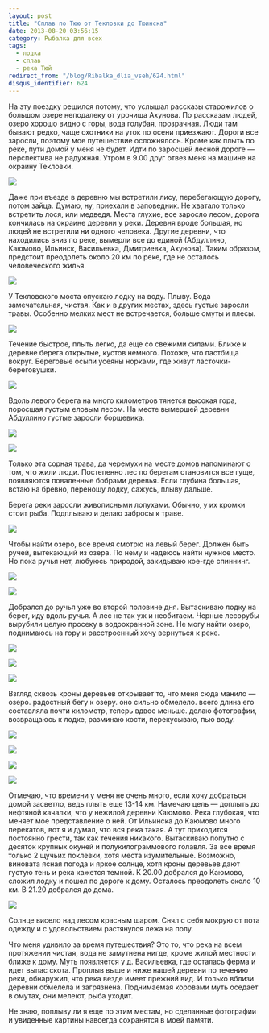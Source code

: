 ```yaml
---
layout: post
title: "Сплав по Тюю от Текловки до Тюинска"
date: 2013-08-20 03:56:15
category: Рыбалка для всех
tags:
  - лодка
  - сплав
  - река Тюй
redirect_from: "/blog/Ribalka_dlia_vseh/624.html"
disqus_identifier: 624
---
```

На эту поездку решился потому, что услышал рассказы старожилов о большом
озере неподалеку от урочища Ахунова. По рассказам людей, озеро хорошо
видно с горы, вода голубая, прозрачная. Люди там бывают редко, чаще
охотники на уток по осени приезжают. Дороги все заросли, поэтому мое
путешествие осложнялось. Кроме как плыть по реке, пути домой у меня не
будет. Идти по заросшей лесной дороге — перспектива не радужная. Утром в
9.00 друг отвез меня на машине на окраину Текловки.

![](http://fishingguru.ru/uploads/images/00/00/01/2013/08/19/2778b4.jpg)

Даже при въезде в деревню мы встретили лису, перебегающую дорогу, потом
зайца. Думаю, ну, приехали в заповедник. Не хватало только встретить
лося, или медведя. Места глухие, все заросло лесом, дорога кончилась на
окраине деревни у реки. Деревня вроде большая, но людей не встретили ни
одного человека. Другие деревни, что находились вниз по реке, вымерли
все до единой (Абдуллино, Каюмово, Ильинск, Васильевка, Дмитриевка,
Ахунова). Таким образом, предстоит преодолеть около 20 км по реке, где
не осталось человеческого жилья.

![](http://fishingguru.ru/uploads/images/00/00/01/2013/08/19/b7195e.jpg)

У Текловского моста опускаю лодку на воду. Плыву. Вода замечательная,
чистая. Как и в других местах, здесь густые заросли травы. Особенно
мелких мест не встречается, больше омуты и плесы.

![](http://fishingguru.ru/uploads/images/00/00/01/2013/08/19/a45943.jpg)

Течение быстрое, плыть легко, да еще со свежими силами. Ближе к деревне
берега открытые, кустов немного. Похоже, что пастбища вокруг. Береговые
осыпи усеяны норками, где живут ласточки-береговушки.

![](http://fishingguru.ru/uploads/images/00/00/01/2013/08/19/84415d.jpg)

Вдоль левого берега на много километров тянется высокая гора, поросшая
густым еловым лесом. На месте вымершей деревни Абдуллино густые заросли
борщевика.

![](http://fishingguru.ru/uploads/images/00/00/01/2013/08/19/a2dcd2.jpg)

![](http://fishingguru.ru/uploads/images/00/00/01/2013/08/19/a60d48.jpg)

Только эта сорная трава, да черемухи на месте домов напоминают о том,
что жили люди. Постепенно лес по берегам становится все гуще, появляются
поваленные бобрами деревья. Если глубина большая, встаю на бревно,
переношу лодку, сажусь, плыву дальше.

Берега реки заросли живописными лопухами. Обычно, у их кромки стоит
рыба. Подплываю и делаю забросы к траве.

![](http://fishingguru.ru/uploads/images/00/00/01/2013/08/19/dbc3b5.jpg)

Чтобы найти озеро, все время смотрю на левый берег. Должен быть ручей,
вытекающий из озера. По нему и надеюсь найти нужное место. Но пока ручья
нет, любуюсь природой, закидываю кое-где спиннинг.

![](http://fishingguru.ru/uploads/images/00/00/01/2013/08/19/81b909.jpg)

![](http://fishingguru.ru/uploads/images/00/00/01/2013/08/19/28e1fe.jpg)

Добрался до ручья уже во второй половине дня. Вытаскиваю лодку на берег,
иду вдоль ручья. А лес не так уж и необитаем. Черные лесорубы вырубили
целую просеку в водоохранной зоне. Не могу найти озеро, поднимаюсь на
гору и расстроенный хочу вернуться к реке.

![](http://fishingguru.ru/uploads/images/00/00/01/2013/08/19/13d39d.jpg)

![](http://fishingguru.ru/uploads/images/00/00/01/2013/08/19/5e0526.jpg)

![](http://fishingguru.ru/uploads/images/00/00/01/2013/08/19/db0210.jpg)

Взгляд сквозь кроны деревьев открывает то, что меня сюда манило — озеро.
радостный бегу к озеру. оно сильно обмелело. всего длина его составляла
почти километр, теперь вдвое меньше. делаю фотографии, возвращаюсь к
лодке, разминаю кости, перекусываю, пью воду.

![](http://fishingguru.ru/uploads/images/00/00/01/2013/08/19/7ccf39.jpg)

![](http://fishingguru.ru/uploads/images/00/00/01/2013/08/19/221e13.jpg)

![](http://fishingguru.ru/uploads/images/00/00/01/2013/08/19/641a78.jpg)

![](http://fishingguru.ru/uploads/images/00/00/01/2013/08/19/b66fbf.jpg)

Отмечаю, что времени у меня не очень много, если хочу добраться домой
засветло, ведь плыть еще 13-14 км. Намечаю цель — доплыть до нефтяной
качалки, что у нежилой деревни Каюмово. Река глубокая, что меняет мое
представление о ней. От Ильинска до Каюмово много перекатов, вот я и
думал, что вся река такая. А тут приходится постоянно грести, так как
течения никакого. Вытаскиваю попутно с десяток крупных окуней и
полукилограммового голавля. За все время только 2 щучьих поклевки, хотя
места изумительные. Возможно, виновата ясная погода и яркое солнце, хотя
кроны деревьев дают густую тень и река кажется темной. К 20.00 добрался
до Каюмово, сложил лодку и пошел по дороге к дому. Осталось преодолеть
около 10 км. В 21.20 добрался до дома.

![](http://fishingguru.ru/uploads/images/00/00/01/2013/08/19/827035.jpg)

Солнце висело над лесом красным шаром. Снял с себя мокрую от пота одежду
и с удовольствием растянулся лежа на полу.

Что меня удивило за время путешествия? Это то, что река на всем
протяжении чистая, вода не замутнена нигде, кроме жилой местности ближе
к дому. Муть появляется у д. Васильевка, где осталась ферма и идет выпас
скота. Проплыв выше и ниже нашей деревни по течению реки, обнаружил, что
река везде имеет прежний вид. И только вблизи деревни обмелела и
загрязнена. Поднимаемая коровами муть оседает в омутах, они мелеют, рыба
уходит.

Не знаю, поплыву ли я еще по этим местам, но сделанные фотографии и
увиденные картины навсегда сохранятся в моей памяти.
